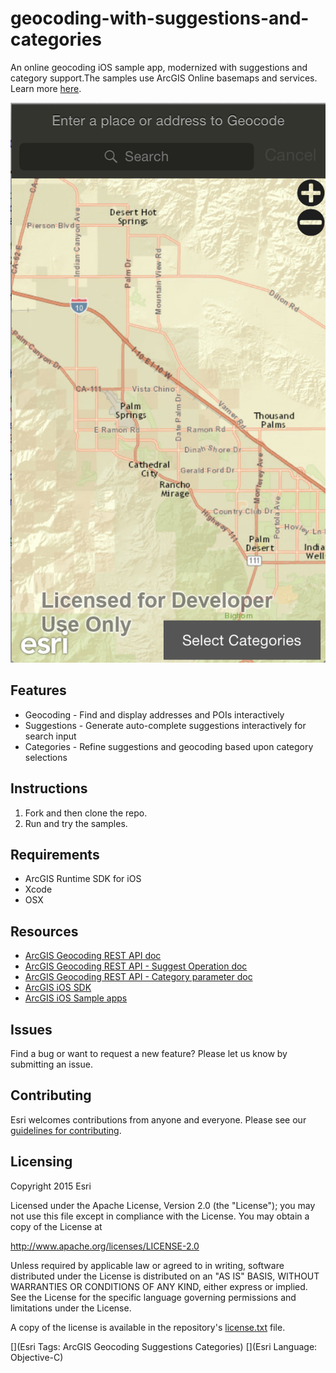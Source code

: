 # geocoding-with-suggestions-and-categories

An online geocoding iOS sample app, modernized with suggestions and category support.The samples use ArcGIS Online basemaps and services.  Learn more [here](http://www.arcgis.com/about/).

![App](geocoding-with-suggestions-and-categories.png)

## Features
* Geocoding - Find and display addresses and POIs interactively
* Suggestions - Generate auto-complete suggestions interactively for search input
* Categories - Refine suggestions and geocoding based upon category selections

## Instructions

1. Fork and then clone the repo. 
2. Run and try the samples.

## Requirements

* ArcGIS Runtime SDK for iOS
* Xcode
* OSX

## Resources

* [ArcGIS Geocoding REST API doc](https://developers.arcgis.com/rest/geocode/api-reference/overview-world-geocoding-service.htm)
* [ArcGIS Geocoding REST API - Suggest Operation doc](https://developers.arcgis.com/rest/geocode/api-reference/geocoding-suggest.htm)
* [ArcGIS Geocoding REST API - Category parameter doc](https://developers.arcgis.com/rest/geocode/api-reference/geocoding-category-filtering.htm)
* [ArcGIS iOS SDK](https://developers.arcgis.com/ios/)
* [ArcGIS iOS Sample apps](https://github.com/Esri/arcgis-runtime-samples-ios)

## Issues

Find a bug or want to request a new feature?  Please let us know by submitting an issue.

## Contributing

Esri welcomes contributions from anyone and everyone. Please see our [guidelines for contributing](https://github.com/esri/contributing).

## Licensing
Copyright 2015 Esri

Licensed under the Apache License, Version 2.0 (the "License");
you may not use this file except in compliance with the License.
You may obtain a copy of the License at

   http://www.apache.org/licenses/LICENSE-2.0

Unless required by applicable law or agreed to in writing, software
distributed under the License is distributed on an "AS IS" BASIS,
WITHOUT WARRANTIES OR CONDITIONS OF ANY KIND, either express or implied.
See the License for the specific language governing permissions and
limitations under the License.

A copy of the license is available in the repository's [license.txt](license.txt) file.

[](Esri Tags: ArcGIS Geocoding Suggestions Categories)
[](Esri Language: Objective-C)​
